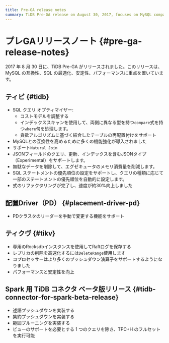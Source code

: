 ```yaml
---
title: Pre-GA release notes
summary: TiDB Pre-GA release on August 30, 2017, focuses on MySQL compatibility, SQL optimization, stability, and performance. TiDB introduces SQL query optimizer enhancements, MySQL compatibility, JSON type support, and memory consumption reduction. Placement Driver (PD) now supports manual leader change, while TiKV uses dedicated Rocksdb for Raft log storage and improves performance. TiDB Connector for Spark Beta Release implements predicates pushdown, aggregation pushdown, and range pruning, capable of running TPC+H queries.
---
```


# プレGAリリースノート {#pre-ga-release-notes}

2017 年 8 月 30 日に、TiDB Pre-GA がリリースされました。このリリースは、MySQL の互換性、SQL の最適化、安定性、パフォーマンスに重点を置いています。

## ティビ {#tidb}

-   SQL クエリ オプティマイザー:
    -   コストモデルを調整する
    -   インデックススキャンを使用して、両側に異なる型を持つ`compare`式を持つ`where`句を処理します。
    -   貪欲アルゴリズムに基づく結合したテーブルの再配置付けをサポート
-   MySQLとの互換性を高めるために多くの機能強化が導入されました
-   サポート`Natural Join`
-   JSONフィールドのクエリ、更新、インデックスを含むJSONタイプ（Experimental）をサポートします。
-   無駄なデータを削除して、エグゼキュータのメモリ消費量を削減します。
-   SQL ステートメントの優先順位の設定をサポートし、クエリの種類に応じて一部のステートメントの優先順位を自動的に設定します。
-   式のリファクタリングが完了し、速度が約30%向上しました

## 配置Driver（PD） {#placement-driver-pd}

-   PDクラスタのリーダーを手動で変更する機能をサポート

## ティクヴ {#tikv}

-   専用のRocksdbインスタンスを使用してRaftログを保存する
-   レプリカの削除を高速化するには`DeleteRange`使用します
-   コプロセッサーはより多くのプッシュダウン演算子をサポートするようになりました
-   パフォーマンスと安定性を向上

## Spark 用 TiDB コネクタ ベータ版リリース {#tidb-connector-for-spark-beta-release}

-   述語プッシュダウンを実装する
-   集約プッシュダウンを実装する
-   範囲プルーニングを実装する
-   ビューのサポートを必要とする 1 つのクエリを除き、TPC+H のフルセットを実行可能
